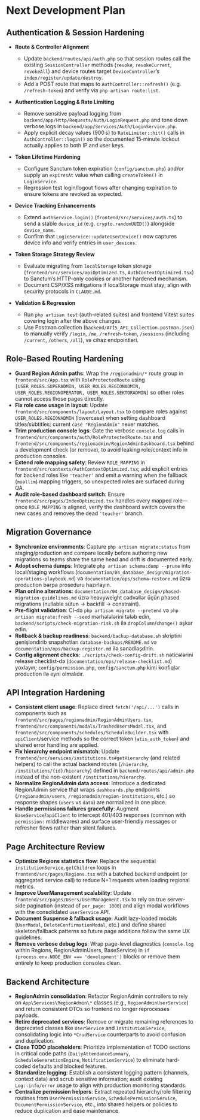 # Next Development Plan

## Authentication & Session Hardening

- **Route & Controller Alignment**
  - Update `backend/routes/api/auth.php` so that session routes call the existing `SessionController` methods (`revoke`, `revokeCurrent`, `revokeAll`) and device routes target `DeviceController`’s `index/register/update/destroy`.
  - Add a POST route that maps to `AuthController::refresh()` (e.g. `/refresh-token`) and verify via `php artisan route:list`.

- **Authentication Logging & Rate Limiting**
  - Remove sensitive payload logging from `backend/app/Http/Requests/Auth/LoginRequest.php` and tone down verbose logs in `backend/app/Services/Auth/LoginService.php`.
  - Apply explicit decay values (900 s) to `RateLimiter::hit()` calls in `AuthController::login()` so the documented 15‑minute lockout actually applies to both IP and user keys.

- **Token Lifetime Hardening**
  - Configure Sanctum token expiration (`config/sanctum.php`) and/or supply an `expiresAt` value when calling `createToken()` in `LoginService`.
  - Regression test login/logout flows after changing expiration to ensure tokens are revoked as expected.

- **Device Tracking Enhancements**
  - Extend `authService.login()` (`frontend/src/services/auth.ts`) to send a stable `device_id` (e.g. `crypto.randomUUID()`) alongside `device_name`.
  - Confirm that `LoginService::updateUserDevice()` now captures device info and verify entries in `user_devices`.

- **Token Storage Strategy Review**
  - Evaluate migrating from `localStorage` token storage (`frontend/src/services/apiOptimized.ts`, `AuthContextOptimized.tsx`) to Sanctum’s HTTP-only cookies or another hardened mechanism.
  - Document CSP/XSS mitigations if localStorage must stay; align with security protocols in `CLAUDE.md`.

- **Validation & Regression**
  - Run `php artisan test` (auth-related suites) and frontend Vitest suites covering login after the above changes.
  - Use Postman collection (`backend/ATİS_API_Collection.postman.json`) to manually verify `/login`, `/me`, `/refresh-token`, `/sessions` (including `/current`, `/others`, `/all`), və cihaz endpointləri.

## Role-Based Routing Hardening

- **Guard Region Admin paths**: Wrap the `/regionadmin/*` route group in `frontend/src/App.tsx` with `RoleProtectedRoute` using `[USER_ROLES.SUPERADMIN, USER_ROLES.REGIONADMIN, USER_ROLES.REGIONOPERATOR, USER_ROLES.SEKTORADMIN]` so other roles cannot access those pages directly.
- **Fix role case usage in layout**: Update `frontend/src/components/layout/Layout.tsx` to compare roles against `USER_ROLES.REGIONADMIN` (lowercase) when setting dashboard titles/subtitles; current `case "RegionAdmin"` never matches.
- **Trim production console logs**: Gate the verbose `console.log` calls in `frontend/src/components/auth/RoleProtectedRoute.tsx` and `frontend/src/components/regionadmin/RegionAdminDashboard.tsx` behind a development check (or remove), to avoid leaking role/context info in production consoles.
- **Extend role mapping safety**: Review `ROLE_MAPPING` in `frontend/src/contexts/AuthContextOptimized.tsx`; add explicit entries for backend roles like `'teacher'` and emit a warning when the fallback (`müəllim`) mapping triggers, so unexpected roles are surfaced during QA.
- **Audit role-based dashboard switch**: Ensure `frontend/src/pages/IndexOptimized.tsx` handles every mapped role—once `ROLE_MAPPING` is aligned, verify the dashboard switch covers the new cases and removes the dead `'teacher'` branch.

## Migration Governance

- **Synchronize environments**: Capture `php artisan migrate:status` from staging/production and compare locally before authoring new migrations so teams share the same head and drift is documented early.
- **Adopt schema dumps**: Integrate `php artisan schema:dump --prune` into local/staging workflows (`documentation/04_database_design/migration-operations-playbook.md`) və `documentation/ops/schema-restore.md` üzrə production bərpa proseduru hazırlayın.
- **Plan online alterations**: `documentation/04_database_design/phased-migration-guidelines.md` üzrə heavyweight cədvəllər üçün phased migrations (nullable sütun → backfill → constraint).
- **Pre-flight validation**: CI-də `php artisan migrate --pretend` və `php artisan migrate:fresh --seed` mərhələlərini tələb edin, `backend/scripts/check-migration-risk.sh` ilə `dropColumn`/`change()` aşkar edin.
- **Rollback & backup readiness**: `backend/backup-database.sh` skriptini genişləndirib snapshotları `database-backups/README.md` və `documentation/ops/backup-register.md` ilə sənədləşdirin.
- **Config alignment checks**: `./scripts/check-config-drift.sh` nəticələrini release checklist-də (`documentation/ops/release-checklist.md`) yoxlayın; `config/permission.php`, `config/sanctum.php` kimi konfiqlər production ilə eyni olmalıdır.

## API Integration Hardening

- **Consistent client usage**: Replace direct `fetch('/api/...')` calls in components such as `frontend/src/pages/regionadmin/RegionAdminUsers.tsx`, `frontend/src/components/modals/TrashedUsersModal.tsx`, and `frontend/src/components/schedules/ScheduleBuilder.tsx` with `apiClient`/service methods so the correct token (`atis_auth_token`) and shared error handling are applied.
- **Fix hierarchy endpoint mismatch**: Update `frontend/src/services/institutions.ts#getHierarchy` (and related helpers) to call the actual backend routes (`/hierarchy`, `/institutions/{id}/hierarchy`) defined in `backend/routes/api/admin.php` instead of the non-existent `/institutions/hierarchy`.
- **Normalize RegionAdmin data access**: Introduce a dedicated RegionAdmin service that wraps `dashboards.php` endpoints (`/regionadmin/users`, `/regionadmin/region-institutions`, etc.) so response shapes (`users` vs `data`) are normalized in one place.
- **Handle permissions failures gracefully**: Augment `BaseService`/`apiClient` to intercept 401/403 responses (common with `permission:` middlewares) and surface user-friendly messages or refresher flows rather than silent failures.

## Page Architecture Review

- **Optimize Regions statistics flow**: Replace the sequential `institutionService.getChildren` loops in `frontend/src/pages/Regions.tsx` with a batched backend endpoint (or aggregated service call) to reduce N+1 requests when loading regional metrics.
- **Improve UserManagement scalability**: Update `frontend/src/pages/Users/UserManagement.tsx` to rely on true server-side pagination (instead of `per_page: 1000`) and align modal workflows with the consolidated `userService` API.
- **Document Suspense & fallback usage**: Audit lazy-loaded modals (`UserModal`, `DeleteConfirmationModal`, etc.) and define shared skeleton/fallback patterns so future page additions follow the same UX guidelines.
- **Remove verbose debug logs**: Wrap page-level diagnostics (`console.log` within Regions, RegionAdminUsers, BaseService) in `if (process.env.NODE_ENV === 'development')` blocks or remove them entirely to keep production consoles clean.

## Backend Architecture

- **RegionAdmin consolidation**: Refactor RegionAdmin controllers to rely on `App\Services\RegionAdmin\*` classes (e.g., `RegionAdminUserService`) and return consistent DTOs so frontend no longer reprocesses payloads.
- **Retire deprecated services**: Remove or migrate remaining references to deprecated classes like `UserService` and `InstitutionService`, consolidating logic into `*CrudService` counterparts to avoid confusion and duplication.
- **Close TODO placeholders**: Prioritize implementation of TODO sections in critical code paths (`DailyAttendanceSummary`, `ScheduleGenerationEngine`, `NotificationService`) to eliminate hard-coded defaults and blocked features.
- **Standardize logging**: Establish a consistent logging pattern (channels, context data) and scrub sensitive information; audit existing `Log::info/error` usage to align with production monitoring standards.
- **Centralize permission helpers**: Extract repeated hierarchy/role filtering routines from `UserPermissionService`, `SchedulePermissionService`, `DocumentPermissionService`, etc., into shared helpers or policies to reduce duplication and ease maintenance.
